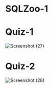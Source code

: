 # SQLZoo-1
# Quiz-1
![Screenshot (27)](https://user-images.githubusercontent.com/75951357/150971926-1342e0bd-4b96-49c2-90f2-25d42c4bcb0a.png)
# Quiz-2
![Screenshot (28)](https://user-images.githubusercontent.com/75951357/150971996-cd6c5448-c29d-4985-bc9a-c1234de32410.png)
